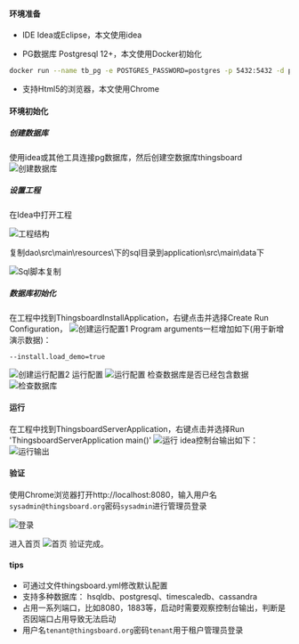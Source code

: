 #### 环境准备

- IDE Idea或Eclipse，本文使用idea

- PG数据库 Postgresql 12+，本文使用Docker初始化

```sh
docker run --name tb_pg -e POSTGRES_PASSWORD=postgres -p 5432:5432 -d postgres:12  
```
- 支持Html5的浏览器，本文使用Chrome 

#### 环境初始化



##### 创建数据库
使用idea或其他工具连接pg数据库，然后创建空数据库thingsboard
![创建数据库](../image/创建数据库.png)


##### 设置工程

在Idea中打开工程

![工程结构](../image/工程结构.png)

复制dao\src\main\resources\下的sql目录到application\src\main\data下

![Sql脚本复制](../image/Sql脚本复制.png)


##### 数据库初始化
在工程中找到ThingsboardInstallApplication，右键点击并选择Create Run Configuration，
![创建运行配置1](../image/创建运行配置1.png)
Program arguments一栏增加如下(用于新增演示数据)：

```
--install.load_demo=true
```
![创建运行配置2](../image/创建运行配置2.png)
运行配置
![运行配置](../image/运行配置.png)
检查数据库是否已经包含数据
![检查数据库](../image/检查数据库.png)

#### 运行
在工程中找到ThingsboardServerApplication，右键点击并选择Run 'ThingsboardServerApplication main()'
![运行](../image/运行.png)
idea控制台输出如下：
![运行输出](../image/运行输出.png)


#### 验证
使用Chrome浏览器打开http://localhost:8080，输入用户名`sysadmin@thingsboard.org`密码`sysadmin`进行管理员登录

![登录](../image/登录.png)

进入首页
![首页](../image/首页.png)
验证完成。

#### tips
- 可通过文件thingsboard.yml修改默认配置
- 支持多种数据库： hsqldb、postgresql、timescaledb、cassandra
- 占用一系列端口，比如8080，1883等，启动时需要观察控制台输出，判断是否因端口占用导致无法启动
- 用户名`tenant@thingsboard.org`密码`tenant`用于租户管理员登录

